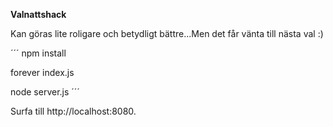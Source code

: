 **Valnattshack**

Kan göras lite roligare och betydligt bättre...Men det får vänta till nästa val :)

´´´
npm install

forever index.js

node server.js
´´´

Surfa till http://localhost:8080.
